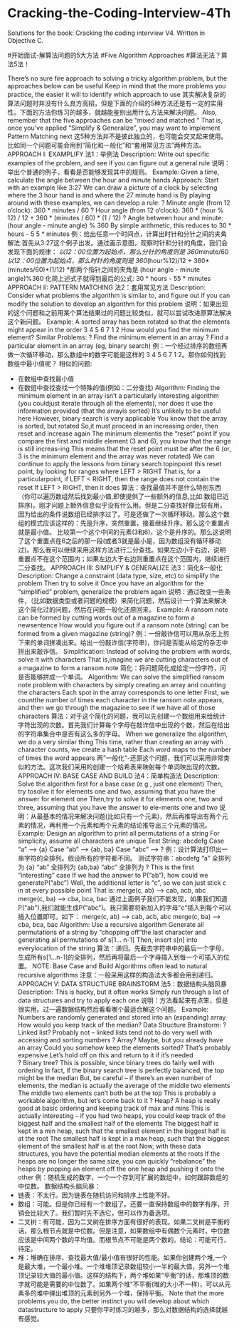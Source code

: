 Cracking-the-Coding-Interview-4Th
=================================

Solutions for the book: Cracking the coding interview V4. Written in Objective C.


#开始面试-解算法问题的5大方法
#Five Algorithm Approaches
#算法无法？算法5法！

There’s no sure fire approach to solving a tricky algorithm problem, but the approaches below can be useful Keep in mind that the more problems you practice, the easier it will to identify which approach to use
其实解决复杂的算法问题时并没有什么良方高招，但是下面的介绍的5种方法还是有一定的实用性。下面的方法你练习的越多，就越能鉴别出用什么方法来解决问题。
Also, remember that the five approaches can be “mixed and matched ” That is, once you’ve applied “Simplify & Generalize”, you may want to implement Pattern Matching next
这5种方法并不是彼此独立的，也可能会交叉起来使用。比如同一个问题可能会用到“简化和一般化”和“套用常见方法”两种方法。
APPROACH I: EXAMPLIFY
法1：举例法
Description: Write out specific examples of the problem, and see if you can figure out a general rule
说明：举出个普通的例子，看看是否能够发现其中的规则。
Example: Given a time, calculate the angle between the hour and minute hands 
Approach: Start with an example like 3:27 We can draw a picture of a clock by selecting where the 3 hour hand is and where the 27 minute hand is By playing around with these examples, we can develop a rule: 
? Minute angle (from 12 o’clock): 360 * minutes / 60 
? Hour angle (from 12 o’clock): 360 * (hour % 12) / 12 + 360 * (minutes / 60) * (1 / 12) 
? Angle between hour and minute: (hour angle - minute angle) % 360 
By simple arithmetic, this reduces to 30 * hours - 5 5 * minutes
例：给出任意一个时间点，计算出时针和分针之间的夹角
解法:首先从3:27这个例子出发。通过画示意图，观察时针和分针的角度，我们会发现下面的规律：
*以12：00位置为起始点，那么分针的角度则是 360*minute/60 
*以12：00位置为起始点，那么时针的角度则是 360*(hour%12)/12 + 360*(minutes/60)*(1/12)
*那两个指针之间的夹角是 (hour angle - minute angle)%360 
化简上述式子就得到最后的公式: 30 * hours - 55 * minutes
APPROACH II: PATTERN MATCHING
法2：套用常见方法
Description: Consider what problems the algorithm is similar to, and figure out if you can modify the solution to develop an algorithm for this problem
说明：如果出现的这个问题和之前用某个算法结果过的问题比较类似，就可以尝试改进原算法解决这个新问题。
Example: A sorted array has been rotated so that the elements might appear in the order 3 4 5 6 7 1 2 How would you find the minimum element? Similar Problems: ? Find the minimum element in an array ? Find a particular element in an array (eg, binary search)
例：一个经过排序的数组再做一次循环移动，那么数组中的数字可能是这样的 3 4 5 6 7 1 2。那你如何找到数组中最小值呢？
相似的问题:
* 在数组中查找最小值
* 在数组中查找查找一个特殊的值(例如：二分查找)
Algorithm: Finding the minimum element in an array isn’t a particularly interesting algorithm (you couldjust iterate through all the elements), nor does it use the information provided (that the arrayis sorted) It’s unlikely to be useful here 
However, binary search is very applicable You know that the array is sorted, but rotated So,it must proceed in an increasing order, then reset and increase again The minimum elementis the “reset” point 
If you compare the first and middle element (3 and 6), you know that the range is still increas-ing This means that the reset point must be after the 6 (or, 3 is the minimum element and the array was never rotated) We can continue to apply the lessons from binary search topinpoint this reset point, by looking for ranges where LEFT > RIGHT That is, for a particularpoint, if LEFT < RIGHT, then the range does not contain the reset If LEFT > RIGHT, then it does
算法：查找最值并不是什么特别东西（你可以遍历数组然后找到最小值,即使提供了一些额外的信息,比如:数组已近排序)。刚才问题上额外信息似乎没有什么用。但是二分查找好像比较有用，因为给出的条件说数组已经排序过了。可是还做了一次循环移动。那么这个数组的模式应该这样的：先是升序，突然重置，接着继续升序。那么这个重置点就是最小值。
比较第一个这个中间的元素(3和6)，这个是升序的。那么这说明了这个重置点在6之后的那一段(或者3就是最小是，因为数组没有循环移动过)。那么我可以继续采用这样方法进行二分查找。如果左边小于右边，说明重置点不在这个范围内；如果左边大于右边则重置点在这个范围内，继续进行二分查找。
APPROACH III: SIMPLIFY & GENERALIZE
法3：简化&一般化
Description: Change a constraint (data type, size, etc) to simplify the problem Then try to solve it Once you have an algorithm for the “simplified” problem, generalize the problem again
说明：通过改变一些条件，（比如数据类型或者问题的规模）来简化问题，然后设计一个算法来解决这个简化过的问题，然后在问题一般化还原回来。
Example: A ransom note can be formed by cutting words out of a magazine to form a newsentence How would you figure out if a ransom note (string) can be formed from a given magazine (string)?
例：一份敲诈信可以用从杂志上剪下来的单词拼凑出来。给出一份敲诈信(字符串)，你问是否能从给定的杂志中拼出来敲诈信。
Simplification: Instead of solving the problem with words, solve it with characters That is,imagine we are cutting characters out of a magazine to form a ransom note
简化：将问题简化成给定一份字符，问是否能够拼成一个单词。
Algorithm: We can solve the simplified ransom note problem with characters by simply creating an array and counting the characters Each spot in the array corresponds to one letter First, we countthe number of times each character in the ransom note appears, and then we go through the magazine to see if we have all of those characters
算法：对于这个简化的问题，我可以先创建一个数组用来给统计字符出现的次数。首先我们计算每个字母在敲诈信中出现的个数，然后在给出的字符串集合中是否有这么多的字母。
When we generalize the algorithm, we do a very similar thing This time, rather than creating an array with character counts, we create a hash table Each word maps to the number of times the word appears
再”一般化“-还原这个问题，我们可以采用非常类似的方法。这次我们采用的创建一个哈希表来映射每个单词映出现的次数。
APPROACH IV: BASE CASE AND BUILD
法4：简单构造法
Description: Solve the algorithm first for a base case (e g , just one element) Then, try tosolve it for elements one and two, assuming that you have the answer for element one Then,try to solve it for elements one, two and three, assuming that you have the answer to ele-ments one and two
说明：从最基本的情况来解决问题(比如只有一个元素)，然后再推导出有两个元素的情况，再利用一个元素和两个元素的结论推导出三个元素的情况。
Example: Design an algorithm to print all permutations of a string For simplicity, assume all characters are unique
Test String: abcdefg
Case “a” --> {a} 
Case “ab” --> {ab, ba}
Case “abc” --> ?
例：设计算法打印出一串字符的全排列。假设所有的字符都不同。
测试字符串：abcdefg
“a”       全排列为 {a}
“ab”    全排列为 {ab,ba}
“abc” 全排列为  ?
This is the first “interesting” case If we had the answer to P(“ab”), how could we generateP(“abc”) Well, the additional letter is “c”, so we can just stick c in at every possible point That is:
merge(c, ab) --> cab, acb, abc 
merge(c, ba) --> cba, bca, bac
通过上面例子我们不能发现，如果我们知道P("ab"),我们就能生成P(“abc”)。我只需要将新加入的字母"c"插入到每个可以插入位置即可。如下：
merge(c, ab) --> cab, acb, abc 
merge(c, ba) --> cba, bca, bac
Algorithm: Use a recursive algorithm Generate all permutations of a string by “chopping off”the last character and generating all permutations of s[1… n-1] Then, insert s[n] into everylocation of the string
算法：递归。先截去字符串中的最后一个字母，生成所有s[1…n-1]的全排列，然后再将最后一个字母插入到每一个可插入的位置。
NOTE: Base Case and Build Algorithms often lead to natural recursive algorithms
注意：一般采用这样的构造法大多都会用到递归。
APPROACH V: DATA STRUCTURE BRAINSTORM
法5：数据结构头脑风暴
Description: This is hacky, but it often works Simply run through a list of data structures and try to apply each one
说明：方法看起来有点笨，但是很实用。过一遍数据结构然后看看哪个最适合解这个问题。
Example: Numbers are randomly generated and stored into an (expanding) array How would you keep track of the median? 
Data Structure Brainstorm: 
? Linked list? Probably not – linked lists tend not to do very well with accessing and sorting numbers 
? Array? Maybe, but you already have an array Could you somehow keep the elements sorted? That’s probably expensive Let’s hold off on this and return to it if it’s needed  
? Binary tree? This is possible, since binary trees do fairly well with ordering In fact, if the binary search tree is perfectly balanced, the top might be the median But, be careful – if there’s an even number of elements, the median is actually the average of the middle two elements The middle two elements can’t both be at the top This is probably a workable algorithm, but let’s come back to it ? Heap? A heap is really good at basic ordering and keeping track of max and mins This is actually interesting – if you had two heaps, you could keep track of the biggest half and the smallest half of the elements The biggest half is kept in a min heap, such that the smallest element in the biggest half is at the root The smallest half is kept in a max heap, such that the biggest element of the smallest half is at the root Now, with these data structures, you have the potential median elements at the roots If the heaps are no longer the same size, you can quickly “rebalance” the heaps by popping an element off the one heap and pushing it onto the other
例：随机生成的数字，一个一个存到可扩展的数组中，如何跟踪数组的中位数。
数据结构头脑风暴：
* 链表：不太行。因为链表在随机访问和排序上性能不好。
* 数组：可能。但是你已经有一个数组了。还要一直保持数组中的数字有序，开销会比较大了。我们暂时先不选它，但可以作为备选项。
* 二叉树：有可能，因为二叉树在排序方面有很好的表现。如果二叉树是平衡的话，那么根节点就是中位数。但是注意，如果数组中有偶数个元素时，中位数应该是中间两个数的平均值。而根节点不可能是两个数的。结论：可能可行，待定。
* 堆：堆确在排序、查找最大值/最小值有很好的性能。如果你创建两个堆,一个是最大堆，一个最小堆。一个堆堆顶记录数组较小一半的最大值，另外一个堆顶记录较大值的最小值。这样的结构下，两个堆如果“平衡”的话，那堆顶的数字就可能是需要的中位数了。如果两个堆”不平衡(堆的大小不一样)，可以从元素多的堆中弹出堆顶的元素到另外一个堆，保持平衡。
Note that the more problems you do, the better instinct you will develop about which datastructure to apply
只要你平时练习的越多，那么对数据结构的选择就越有感觉。